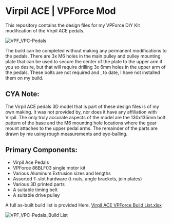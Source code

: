 # Virpil ACE | VPForce Mod

This repository contains the design files for my VPForce DIY Kit modification of the Virpil ACE pedals.

![VPF_VPC-Pedals](https://github.com/Number481/VirpilACE-VPForce-Mod/assets/87660141/dad2efcc-e845-4e18-b904-63928c868592)


The build can be completed without making any permanent modifications to the pedals.  There are 3x M6 holes in the main pulley and pulley mounting plate that can be used to secure the center of the plate to the upper arm if you so desire, but that will require drilling 3x 6mm holes in the upper arm of the pedals.  These bolts are not required and , to date, I have not installed them on my build.
## CYA Note:
The Virpil ACE pedals 3D model that is part of these design files is of my own making.  It was not provided by, nor does it have any affiliation with Virpil.  The only truly accurate aspects of the model are the 130x135mm bolt pattern of the base and the M6 mounting hole locations where the gear mount attaches to the upper pedal arms.  The remainder of the parts are drawn by me using rough measurements and eye-balling.
## Primary Components:
- Virpil Ace Pedals
- VPForce 86BLF03 single motor kit
- Various Aluminum Extrusion sizes and lengths
- Assorted T-slot hardware (t-nuts, angle brackets, join plates)
- Various 3D printed parts
- A suitable timing belt
- A suitable drive pulley

A full as-built build list is provided Here.
[Virpil ACE VPForce Build List.xlsx](https://github.com/Number481/VirpilACE-VPForce-Mod/files/12152633/Virpil.ACE.VPForce.Build.List.xlsx)


![VPF_VPC-Pedals_Build List](https://github.com/Number481/VirpilACE-VPForce-Mod/assets/87660141/2842bfcf-0761-4e69-8b75-c033a74f4e79)
